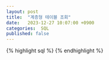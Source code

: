 ```yaml
---
layout: post
title:  "계층형 테이블 조회"
date:   2023-12-27 10:07:00 +0900
categories:  SQL
published: false
---
```


{% highlight sql %}
{% endhighlight %}